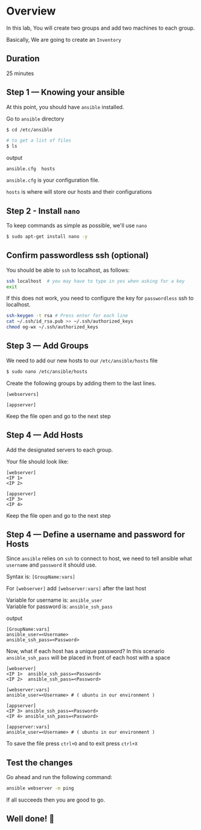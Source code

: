 # Overview

In this lab, You will create two groups and add two machines to each group.  

Basically, We are going to create an `Inventory` 


## Duration

25 minutes


## Step 1 — Knowing your ansible

At this point, you should have `ansible` installed. 

Go to `ansible` directory

```bash
$ cd /etc/ansible

# to get a list of files
$ ls 
```

output

```console
ansible.cfg  hosts
```

`ansible.cfg` is your configuration file.

`hosts` is where will store our hosts and their configurations

## Step 2 - Install `nano`

To keep commands as simple as possible, we'll use `nano`

```bash
$ sudo apt-get install nano -y
```


## Confirm passwordless ssh (optional)


You should be able to `ssh` to localhost, as follows:

```bash
ssh localhost  # you may have to type in yes when asking for a key
exit
```

If this does not work, you need to configure the key for `passwordless` ssh to localhost.

```bash
ssh-keygen -t rsa # Press enter for each line
cat ~/.ssh/id_rsa.pub >> ~/.ssh/authorized_keys
chmod og-wx ~/.ssh/authorized_keys
```


## Step 3 — Add Groups

We need to add our new hosts to our `/etc/ansible/hosts` file

```bash
$ sudo nano /etc/ansible/hosts
```

Create the following groups by adding them to the last lines.

```console
[webservers]

[appserver]
```

Keep the file open and go to the next step

## Step 4 — Add Hosts

Add the designated servers to each group. 

Your file should look like:


```console
[webserver]
<IP 1>
<IP 2>

[appserver]
<IP 3>
<IP 4>
```
Keep the file open and go to the next step

## Step 4 — Define a username and password for Hosts

Since `ansible` relies on `ssh` to connect to host, we need to tell ansible what `username` and `password` it should use.

Syntax is: `[GroupName:vars]`

For `[webserver]` add `[webserver:vars]` after the last host

Variable for username is: `ansible_user`  
Variable for password is: `ansible_ssh_pass`

output
```console
[GroupName:vars]
ansible_user=<Username>
ansible_ssh_pass=<Password>
```

Now, what if each host has a unique password?
In this scenario `ansible_ssh_pass` will be placed in front of each host with a space

```console
[webserver]
<IP 1>  ansible_ssh_pass=<Password>
<IP 2>  ansible_ssh_pass=<Password>

[webserver:vars]
ansible_user=<Username> # ( ubuntu in our environment )

[appserver]
<IP 3> ansible_ssh_pass=<Password>
<IP 4> ansible_ssh_pass=<Password>

[appserver:vars]
ansible_user=<Username> # ( ubuntu in our environment )
```


To save the file press `ctrl+O` and to exit press `ctrl+X`


## Test the changes

Go ahead and run the following command:

```bash
ansible webserver -m ping
```

If all succeeds then you are good to go.


## Well done! 👏
